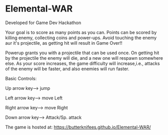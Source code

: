 # Elemental-WAR
Developed for Game Dev Hackathon

Your goal is to score as many points as you can.
Points can be scored by killing enemy, collecting coins and power-ups.
Avoid touching the enemy aur it's projectile, as getting hit will result in Game Over!!

Powerup grants you with a projectile that can be used once. On getting hit by the projectile the enemy will die,
and a new one will respawn somewhere else.
As your score increases, the game difficulty will increase,i.e., attacks of the enemy will be faster,
and also enemies will run faster.

Basic Controls:

Up arrow key--> jump

Left arrow key--> move Left

Right arrow key--> move Right

Down arrow key--> Attack/Sp. attack

The game is hosted at: https://butterknifees.github.io/Elemental-WAR/


